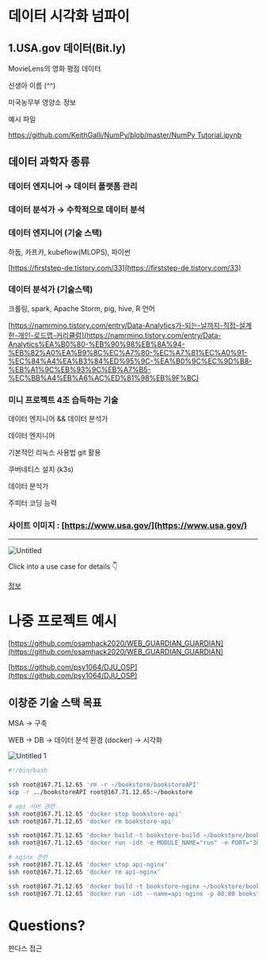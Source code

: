 # 데이터 시각화 넘파이

## 1.USA.gov 데이터(Bit.ly)

MovieLens의 영화 평점 데이터

신생아 이름 (^^)

미국농무부 영양소 정보

예시 파일

[https://github.com/KeithGalli/NumPy/blob/master/NumPy Tutorial.ipynb](https://github.com/KeithGalli/NumPy/blob/master/NumPy%20Tutorial.ipynb)

## 데이터 과학자 종류

### 데이터 엔지니어  → 데이터 플랫폼 관리

### 데이터 분석가 → 수학적으로 데이터 분석

### 데이터 엔지니어 (기술 스택)

하둡, 카프카, kubeflow(MLOPS), 파이썬

[https://firststep-de.tistory.com/33](https://firststep-de.tistory.com/33)

### 데이터 분석가 (기술스택)

크롤링, spark, Apache Storm, pig, hive,  R 언어

[https://namrmino.tistory.com/entry/Data-Analytics가-되는-날까지-직접-설계한-개인-로드맵-커리큘럼](https://namrmino.tistory.com/entry/Data-Analytics%EA%B0%80-%EB%90%98%EB%8A%94-%EB%82%A0%EA%B9%8C%EC%A7%80-%EC%A7%81%EC%A0%91-%EC%84%A4%EA%B3%84%ED%95%9C-%EA%B0%9C%EC%9D%B8-%EB%A1%9C%EB%93%9C%EB%A7%B5-%EC%BB%A4%EB%A6%AC%ED%81%98%EB%9F%BC)

### 미니 프로젝트 4조 습득하는 기술

데이터 엔지니어 && 데이터 분석가

데이터 엔지니어 

기본적인 리눅스 사용법 git 활용

쿠버네티스 설치 (k3s)

데이터 분석가 

주피터 코딩 능력

### 사이트 이미지 :  [https://www.usa.gov/](https://www.usa.gov/)

---

![Untitled](https://user-images.githubusercontent.com/68671394/131781261-d4e730ae-455a-4408-afe9-1cc2a4746d06.png)


Click into a use case for details 👇

[정보](https://www.notion.so/59d8216ed5d2427abbe884c2b034863a)

# 나중 프로젝트 예시

[https://github.com/osamhack2020/WEB_GUARDIAN_GUARDIAN](https://github.com/osamhack2020/WEB_GUARDIAN_GUARDIAN)

[https://github.com/psy1064/DJU_OSP](https://github.com/psy1064/DJU_OSP)

## 이창준 기술 스택 목표

MSA → 구축

WEB → DB → 데이터 분석 환경 (docker) → 시각화


![Untitled 1](https://user-images.githubusercontent.com/68671394/131781294-27451879-bff4-4c06-a292-61031cdf443b.png)

```bash
#!/bin/bash

ssh root@167.71.12.65 'rm -r ~/bookstore/bookstoreAPI'
scp -r ../bookstoreAPI root@167.71.12.65:~/bookstore

# api 서버 관련
ssh root@167.71.12.65 'docker stop bookstore-api'
ssh root@167.71.12.65 'docker rm bookstore-api'

ssh root@167.71.12.65 'docker build -t bookstore-build ~/bookstore/bookstoreAPI'
ssh root@167.71.12.65 'docker run -idt -e MODULE_NAME="run" -e PORT="3000" -e PRODUCTION="true" -p 3000:3000 --name=bookstore-api bookstore-build'

# nginx 관련
ssh root@167.71.12.65 'docker stop api-nginx'
ssh root@167.71.12.65 'docker rm api-nginx'

ssh root@167.71.12.65 'docker build -t bookstore-nginx ~/bookstore/bookstoreAPI/nginx-reverse-proxy'
ssh root@167.71.12.65 'docker run -idt --name=api-nginx -p 80:80 bookstore-nginx'
```

# Questions?

판다스 접근
